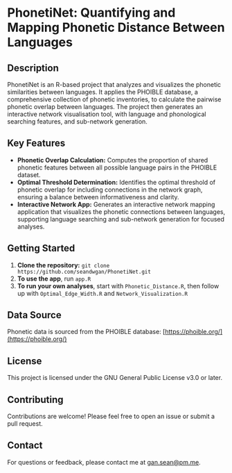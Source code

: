 # PhonetiNet: Quantifying and Mapping Phonetic Distance Between Languages

## Description

PhonetiNet is an R-based project that analyzes and visualizes the phonetic similarities between languages. It applies the PHOIBLE database, a comprehensive collection of phonetic inventories, to calculate the pairwise phonetic overlap between languages. The project then generates an interactive network visualisation tool, with language and phonological searching features, and sub-network generation.

## Key Features

- **Phonetic Overlap Calculation:**  Computes the proportion of shared phonetic features between all possible language pairs in the PHOIBLE dataset.
- **Optimal Threshold Determination:** Identifies the optimal threshold of phonetic overlap for including connections in the network graph, ensuring a balance between informativeness and clarity.
- **Interactive Network App:** Generates an interactive network mapping application that visualizes the phonetic connections between languages, supporting language searching and sub-network generation for focused analyses.

## Getting Started

1. **Clone the repository:** `git clone https://github.com/seandwgan/PhonetiNet.git`
2. **To use the app**, run `app.R`
3. **To run your own analyses**, start with `Phonetic_Distance.R`, then follow up with `Optimal_Edge_Width.R` and `Network_Visualization.R`

## Data Source

Phonetic data is sourced from the PHOIBLE database: [https://phoible.org/](https://phoible.org/)

## License

This project is licensed under the GNU General Public License v3.0 or later.

## Contributing

Contributions are welcome! Please feel free to open an issue or submit a pull request.

## Contact

For questions or feedback, please contact me at gan.sean@pm.me.
